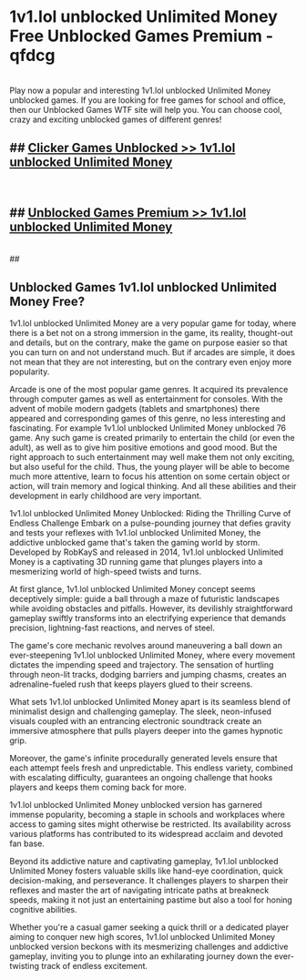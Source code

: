 # 1v1.lol unblocked Unlimited Money  Free Unblocked Games Premium - qfdcg <br>
<br>
Play now a popular and interesting 1v1.lol unblocked Unlimited Money unblocked games. If you are looking for free games for school and office, then our Unblocked Games WTF site will help you. You can choose cool, crazy and exciting unblocked games of different genres!


## ##  [Clicker Games Unblocked >> 1v1.lol unblocked Unlimited Money](http://freeplayer.one?title=1v1.lol_unblocked_Unlimited_Money&ref=UG)
  <br>

##  ## [Unblocked Games Premium >> 1v1.lol unblocked Unlimited Money](http://freeplayer.one?title=1v1.lol_unblocked_Unlimited_Money&ref=UG)
  <br>
  ##



## Unblocked Games 1v1.lol unblocked Unlimited Money Free?

1v1.lol unblocked Unlimited Money are a very popular game for today, where there is a bet not on a strong immersion in the game, its reality, thought-out and details, but on the contrary, make the game on purpose easier so that you can turn on and not understand much. But if arcades are simple, it does not mean that they are not interesting, but on the contrary even enjoy more popularity.

Arcade is one of the most popular game genres. It acquired its prevalence through computer games as well as entertainment for consoles. With the advent of mobile modern gadgets (tablets and smartphones) there appeared and corresponding games of this genre, no less interesting and fascinating. For example 1v1.lol unblocked Unlimited Money unblocked 76 game. Any such game is created primarily to entertain the child (or even the adult), as well as to give him positive emotions and good mood. But the right approach to such entertainment may well make them not only exciting, but also useful for the child. Thus, the young player will be able to become much more attentive, learn to focus his attention on some certain object or action, will train memory and logical thinking. And all these abilities and their development in early childhood are very important.

1v1.lol unblocked Unlimited Money Unblocked: Riding the Thrilling Curve of Endless Challenge
Embark on a pulse-pounding journey that defies gravity and tests your reflexes with 1v1.lol unblocked Unlimited Money, the addictive unblocked game that's taken the gaming world by storm. Developed by RobKayS and released in 2014, 1v1.lol unblocked Unlimited Money is a captivating 3D running game that plunges players into a mesmerizing world of high-speed twists and turns.

At first glance, 1v1.lol unblocked Unlimited Money concept seems deceptively simple: guide a ball through a maze of futuristic landscapes while avoiding obstacles and pitfalls. However, its devilishly straightforward gameplay swiftly transforms into an electrifying experience that demands precision, lightning-fast reactions, and nerves of steel.

The game's core mechanic revolves around maneuvering a ball down an ever-steepening 1v1.lol unblocked Unlimited Money, where every movement dictates the impending speed and trajectory. The sensation of hurtling through neon-lit tracks, dodging barriers and jumping chasms, creates an adrenaline-fueled rush that keeps players glued to their screens.

What sets 1v1.lol unblocked Unlimited Money apart is its seamless blend of minimalist design and challenging gameplay. The sleek, neon-infused visuals coupled with an entrancing electronic soundtrack create an immersive atmosphere that pulls players deeper into the games hypnotic grip.

Moreover, the game's infinite procedurally generated levels ensure that each attempt feels fresh and unpredictable. This endless variety, combined with escalating difficulty, guarantees an ongoing challenge that hooks players and keeps them coming back for more.

1v1.lol unblocked Unlimited Money unblocked version has garnered immense popularity, becoming a staple in schools and workplaces where access to gaming sites might otherwise be restricted. Its availability across various platforms has contributed to its widespread acclaim and devoted fan base.

Beyond its addictive nature and captivating gameplay, 1v1.lol unblocked Unlimited Money fosters valuable skills like hand-eye coordination, quick decision-making, and perseverance. It challenges players to sharpen their reflexes and master the art of navigating intricate paths at breakneck speeds, making it not just an entertaining pastime but also a tool for honing cognitive abilities.

Whether you're a casual gamer seeking a quick thrill or a dedicated player aiming to conquer new high scores, 1v1.lol unblocked Unlimited Money unblocked version beckons with its mesmerizing challenges and addictive gameplay, inviting you to plunge into an exhilarating journey down the ever-twisting track of endless excitement.
